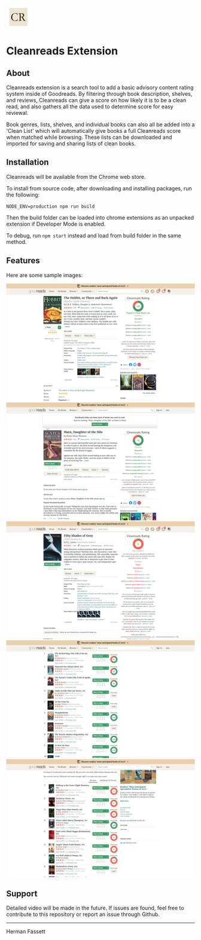 <img src="src/assets/img/icon-128.png" width="64"/>

# Cleanreads Extension

## About

Cleanreads extension is a search tool to add a basic advisory content rating system inside of Goodreads. By filtering through book description, shelves, and reviews, Cleanreads can give a score on how likely it is to be a clean read, and also gathers all the data used to determine score for easy reviewal. 

Book genres, lists, shelves, and individual books can also all be added into a 'Clean List' which will automatically give books a full Cleanreads score when matched while browsing. These lists can be downloaded and imported for saving and sharing lists of clean books.

## Installation

Cleanreads will be available from the Chrome web store.

To install from source code, after downloading and installing packages, run the following:
```
NODE_ENV=production npm run build
```
Then the build folder can be loaded into chrome extensions as an unpacked extension if Developer Mode is enabled.

To debug, run `npm start` instead and load from build folder in the same method.

## Features

Here are some sample images:

![](src/assets/img/readme-1.png)
![](src/assets/img/readme-2.png)
![](src/assets/img/readme-3.png)
![](src/assets/img/readme-4.png)
![](src/assets/img/readme-5.png)

## Support

Detailed video will be made in the future.
If issues are found, feel free to contribute to this repository or report an issue through Github.

---

Herman Fassett
